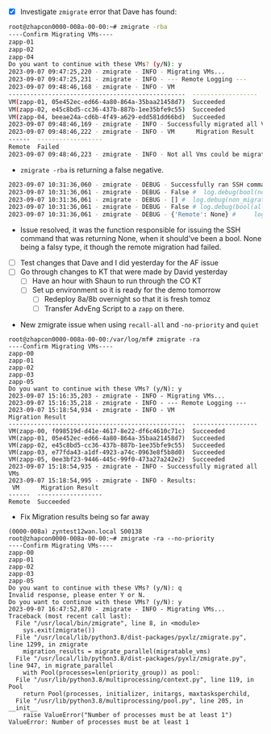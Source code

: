 - [x] Investigate `zmigrate` error that Dave has found:
```Bash
root@zhapcon0000-008a-00-00:~# zmigrate -rba
----Confirm Migrating VMs----
zapp-01
zapp-02
zapp-04
Do you want to continue with these VMs? (y/N): y
2023-09-07 09:47:25,220 - zmigrate - INFO - Migrating VMs...
2023-09-07 09:47:25,231 - zmigrate - INFO - --- Remote Logging ---
2023-09-07 09:48:46,168 - zmigrate - INFO - VM                                                 Migration Result
-------------------------------------------------  ------------------
VM(zapp-01, 05e452ec-ed66-4a80-864a-35baa21458d7)  Succeeded
VM(zapp-02, e45c8bd5-cc36-437b-887b-1ee35bfe9c55)  Succeeded
VM(zapp-04, beeae24a-cd6b-4f49-a629-edd581dd66bd)  Succeeded
2023-09-07 09:48:46,169 - zmigrate - INFO - Successfully migrated all VMs
2023-09-07 09:48:46,222 - zmigrate - INFO - VM      Migration Result
------  ------------------
Remote  Failed
2023-09-07 09:48:46,223 - zmigrate - INFO - Not all Vms could be migrated
```
- `zmigrate -rba` is returning a false negative.
```Bash
2023-09-07 10:31:36,060 - zmigrate - DEBUG - Successfully ran SSH command. Returncode: 0
2023-09-07 10:31:36,061 - zmigrate - DEBUG - False #  log.debug(bool(non_migratable_vms))
2023-09-07 10:31:36,061 - zmigrate - DEBUG - [] #  log.debug(non_migratable_vms)
2023-09-07 10:31:36,061 - zmigrate - DEBUG - False # log.debug(bool(all(migration_results.values())))
2023-09-07 10:31:36,061 - zmigrate - DEBUG - {'Remote': None} #     log.debug(migration_results)
```

- Issue resolved, it was the function responsible for issuing the SSH command that was returning None, when it should've been a bool. None being a falsy type, it though the remote migration had failed.
- [ ] Test changes that Dave and I did yesterday for the AF issue
- [ ] Go through changes to KT that were made by David yesterday
	- [ ] Have an hour with Shaun to run through the CO KT
	- [ ] Set up environment so it is ready for the demo tomorrow
		- [ ] Redeploy 8a/8b overnight so that it is fresh tomoz
		- [ ] Transfer AdvEng Script to a `zapp` on there. 

- New zmigrate issue when using `recall-all` and `-no-priority` and `quiet`
```
root@zhapcon0000-008a-00-00:/var/log/mf# zmigrate -ra
----Confirm Migrating VMs----
zapp-00
zapp-01
zapp-02
zapp-03
zapp-05
Do you want to continue with these VMs? (y/N): y
2023-09-07 15:16:35,203 - zmigrate - INFO - Migrating VMs...
2023-09-07 15:16:35,218 - zmigrate - INFO - --- Remote Logging ---
2023-09-07 15:18:54,934 - zmigrate - INFO - VM                                                 Migration Result
-------------------------------------------------  ------------------
VM(zapp-00, f098519d-d41e-4617-8e22-df6c4610c71c)  Succeeded
VM(zapp-01, 05e452ec-ed66-4a80-864a-35baa21458d7)  Succeeded
VM(zapp-02, e45c8bd5-cc36-437b-887b-1ee35bfe9c55)  Succeeded
VM(zapp-03, e77fda43-a1df-4923-a74c-0963e8f5b8d0)  Succeeded
VM(zapp-05, 0ee3bf23-9446-445c-99f0-473a27a242e2)  Succeeded
2023-09-07 15:18:54,935 - zmigrate - INFO - Successfully migrated all VMs
2023-09-07 15:18:54,995 - zmigrate - INFO - Results:
 VM      Migration Result
------  ------------------
Remote  Succeeded
```

- Fix Migration results being so far away
```Shell
(0000-008a) zyntest12wan.local S00138
root@zhapcon0000-008a-00-00:~# zmigrate -ra --no-priority
----Confirm Migrating VMs----
zapp-00
zapp-01
zapp-02
zapp-03
zapp-05
Do you want to continue with these VMs? (y/N): q
Invalid response, please enter Y or N.
Do you want to continue with these VMs? (y/N): y
2023-09-07 16:47:52,870 - zmigrate - INFO - Migrating VMs...
Traceback (most recent call last):
  File "/usr/local/bin/zmigrate", line 8, in <module>
    sys.exit(zmigrate())
  File "/usr/local/lib/python3.8/dist-packages/pyxlz/zmigrate.py", line 1299, in zmigrate
    migration_results = migrate_parallel(migratable_vms)
  File "/usr/local/lib/python3.8/dist-packages/pyxlz/zmigrate.py", line 947, in migrate_parallel
    with Pool(processes=len(priority_group)) as pool:
  File "/usr/lib/python3.8/multiprocessing/context.py", line 119, in Pool
    return Pool(processes, initializer, initargs, maxtasksperchild,
  File "/usr/lib/python3.8/multiprocessing/pool.py", line 205, in __init__
    raise ValueError("Number of processes must be at least 1")
ValueError: Number of processes must be at least 1
```